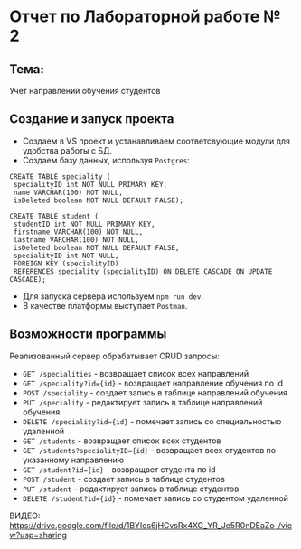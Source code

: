 # Отчет по Лабораторной работе № 2  

## Тема:  
Учет направлений обучения студентов  

## Создание и запуск проекта  

- Создаем в VS проект и устанавливаем соответсвующие модули для удобства работы с БД.  
- Создаем базу данных, используя `Postgres`:  
```  
CREATE TABLE speciality ( 
 specialityID int NOT NULL PRIMARY KEY, 
 name VARCHAR(100) NOT NULL,
 isDeleted boolean NOT NULL DEFAULT FALSE);

CREATE TABLE student ( 
 studentID int NOT NULL PRIMARY KEY, 
 firstname VARCHAR(100) NOT NULL, 
 lastname VARCHAR(100) NOT NULL, 
 isDeleted boolean NOT NULL DEFAULT FALSE,
 specialityID int NOT NULL, 
 FOREIGN KEY (specialityID) 
 REFERENCES speciality (specialityID) ON DELETE CASCADE ON UPDATE CASCADE);
 ```
- Для запуска сервера используем `npm run dev`.  
- В качестве платформы выступает `Postman`.  

## Возможности программы  

Реализованный сервер обрабатывает CRUD запросы:  
- `GET /specialities` - возвращает список всех направлений
- `GET /speciality?id={id}` - возвращает направление обучения по id  
- `POST /speciality` - создает запись в таблице направлений обучения
- `PUT /speciality` - редактирует запись в таблице направлений обучения 
- `DELETE /speciality?id={id}` - помечает запись со специальностью удаленной  
- `GET /students` - возвращает список всех студентов  
- `GET /students?specialityID={id}` - возвращает всех студентов по указанному направлению 
- `GET /student?id={id}` - возвращает студента по id  
- `POST /student` - создает запись в таблице студентов  
- `PUT /student` - редактирует запись в таблице студентов  
- `DELETE /student?id={id}` - помечает запись со студентом удаленной  

ВИДЕО: https://drive.google.com/file/d/1BYIes6jHCvsRx4XG_YR_Je5R0nDEaZo-/view?usp=sharing
